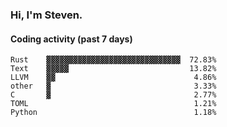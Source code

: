 ### Hi, I'm Steven.

#### Coding activity (past 7 days)
```
Rust    ▓▓▓▓▓▓▓▓▓▓▓▓▓▓▓▓▓▓▓▓▓▓▓▓▓▓▓▓▓▓  72.83%
Text    ▓▓▓▓▓                           13.82%
LLVM    ▓▓                               4.86%
other   ▓                                3.33%
C       ▓                                2.77%
TOML                                     1.21%
Python                                   1.18%
```
